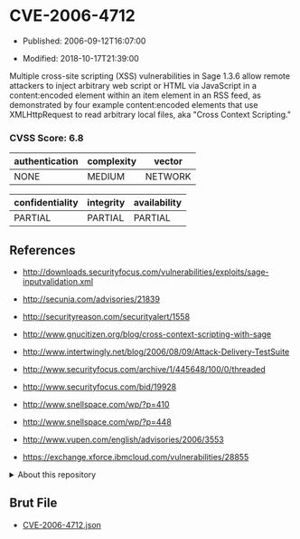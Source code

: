 # CVE-2006-4712

- Published: 2006-09-12T16:07:00

- Modified: 2018-10-17T21:39:00

Multiple cross-site scripting (XSS) vulnerabilities in Sage 1.3.6 allow remote attackers to inject arbitrary web script or HTML via JavaScript in a content:encoded element within an item element in an RSS feed, as demonstrated by four example content:encoded elements that use XMLHttpRequest to read arbitrary local files, aka "Cross Context Scripting."

### CVSS Score: **6.8**

| authentication | complexity | vector |
| --- | --- | --- |
| NONE | MEDIUM | NETWORK |

| confidentiality | integrity | availability |
| --- | --- | --- |
| PARTIAL | PARTIAL | PARTIAL |

## References

* http://downloads.securityfocus.com/vulnerabilities/exploits/sage-inputvalidation.xml

* http://secunia.com/advisories/21839

* http://securityreason.com/securityalert/1558

* http://www.gnucitizen.org/blog/cross-context-scripting-with-sage

* http://www.intertwingly.net/blog/2006/08/09/Attack-Delivery-TestSuite

* http://www.securityfocus.com/archive/1/445648/100/0/threaded

* http://www.securityfocus.com/bid/19928

* http://www.snellspace.com/wp/?p=410

* http://www.snellspace.com/wp/?p=448

* http://www.vupen.com/english/advisories/2006/3553

* https://exchange.xforce.ibmcloud.com/vulnerabilities/28855

<details>
<summary>About this repository</summary> 

  This repository is part of the project [Live Hack CVE](https://github.com/Live-Hack-CVE). Main website can be found [www.live-hack.org](https://www.live-hack.org) 
  
  Made by [Sn0wAlice](https://github.com/Sn0wAlice) for the people that care about security and need to have a feed of the latest CVEs. Hope you enjoy it, don't forget to star the repo and follow me on [Twitter](https://twitter.com/Sn0wAlice) and [Github](https://github.com/Sn0wAlice). And that is my [personnal website](https://www.alice-snow.me/)

  - [Home Page](https://github.com/Live-Hack-CVE)
  - [Framework](https://github.com/Live-Hack-CVE/cve-framework)
  - [CVE database](https://github.com/Live-Hack-CVE/full_database)
  - [Changelog](https://github.com/Live-Hack-CVE/Changelog)
</details>

## Brut File

* [CVE-2006-4712.json](https://raw.githubusercontent.com/Live-Hack-CVE/full_database/main/cves/2006/CVE-2006-4712.json)

